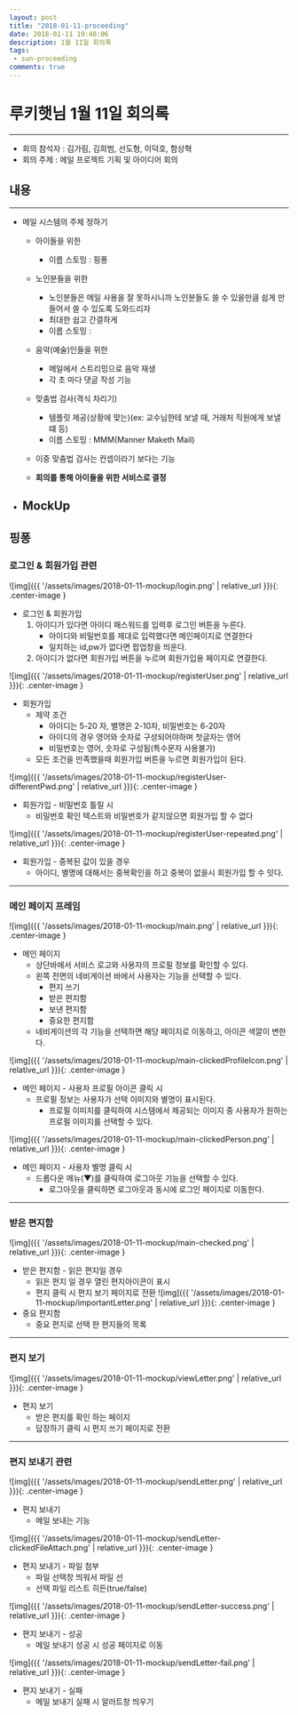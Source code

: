 ```yaml
---
layout: post
title: "2018-01-11-proceeding"
date: 2018-01-11 19:40:06
description: 1월 11일 회의록
tags: 
 - sun-proceeding
comments: true
---
```



# 루키햇님 1월 11일 회의록 
---
* 회의 참석자 : 김가림, 김희범, 선도형, 이덕호, 함상혁
* 회의 주제 : 메일 프로젝트 기획 및 아이디어 회의

## 내용
---
* 메일 시스템의 주제 정하기
	* 아이들을 위한
		* 이름 스토밍 : 핑퐁
	
	* 노인분들을 위한
		* 노인분들은 메일 사용을 잘 못하시니까 노인분들도 쓸 수 있을만큼 쉽게 만들어서 쓸 수 있도록 도와드리자
		* 최대한 쉽고 간결하게
		* 이름 스토밍 :  

	* 음악(예술)인들을 위한
		* 메일에서 스트리밍으로 음악 재생
		* 각 초 마다 댓글 작성 기능
	
	* 맞춤법 검사(격식 차리기)
		* 템플릿 제공(상황에 맞는)(ex: 교수님한테 보낼 때, 거래처 직원에게 보낼 떄 등)
		* 이름 스토밍 : MMM(Manner Maketh Mail)

	* 이중 맞춤법 검사는 컨셉이라기 보다는 기능
	* __회의를 통해 아이들을 위한 서비스로 결정__



* ## MockUp

## 핑퐁

### 로그인 & 회원가입 관련
![img]({{ '/assets/images/2018-01-11-mockup/login.png' | relative_url }}){: .center-image }
* 로그인 & 회원가입
	1. 아이디가 있다면 아이디 패스워드를 입력후 로그인 버튼을 누른다.
		- 아이디와 비밀번호를 제대로 입력했다면 메인페이지로 연결한다
		- 일치하는 id,pw가 없다면 팝업창을 띄운다.
	2. 아이디가 없다면 회원가입 버튼을 누르며 회원가입용 페이지로 연결한다.
	    
![img]({{ '/assets/images/2018-01-11-mockup/registerUser.png' | relative_url }}){: .center-image }
* 회원가입
	- 제약 조건 
		- 아이디는 5-20 자, 별명은 2-10자, 비밀번호는 6-20자
        - 아이디의 경우 영어와 숫자로 구성되어야하며 첫글자는 영어
        - 비밀번호는 영어, 숫자로 구성됨(특수문자 사용불가)
	- 모든 조건을 만족했을때 회원가입 버튼을 누르면 회원가입이 된다.

![img]({{ '/assets/images/2018-01-11-mockup/registerUser-differentPwd.png' | relative_url }}){: .center-image }
* 회원가입 - 비밀번호 틀릴 시
	- 비밀번호 확인 텍스트와 비밀번호가 같지않으면 회원가입 할 수 없다

![img]({{ '/assets/images/2018-01-11-mockup/registerUser-repeated.png' | relative_url }}){: .center-image }
* 회원가입 - 중복된 값이 있을 경우
	- 아이디, 별명에 대해서는 중복확인을 하고 중복이 없을시 회원가입 할 수 잇다.

---
### 메인 페이지 프레임
![img]({{ '/assets/images/2018-01-11-mockup/main.png' | relative_url }}){: .center-image }
* 메인 페이지
	- 상단바에서 서비스 로고와 사용자의 프로필 정보를 확인할 수 있다.
	- 왼쪽 전면의 네비게이션 바에서 사용자는 기능을 선택할 수 있다.
	    - 편지 쓰기
	    - 받은 편지함
	    - 보낸 편지함
	    - 중요한 편지함
	- 네비게이션의 각 기능을 선택하면 해당 페이지로 이동하고, 아이콘 색깔이 변한다.  

![img]({{ '/assets/images/2018-01-11-mockup/main-clickedProfileIcon.png' | relative_url }}){: .center-image }
* 메인 페이지 - 사용자 프로필 아이콘 클릭 시 
	- 프로필 정보는 사용자가 선택 이미지와 별명이 표시된다.
	    - 프로필 이미지를 클릭하여 시스템에서 제공되는 이미지 중 사용자가 원하는 프로필 이미지를 선택할 수 있다.

![img]({{ '/assets/images/2018-01-11-mockup/main-clickedPerson.png' | relative_url }}){: .center-image }
* 메인 페이지 - 사용자 별명 클릭 시 
	- 드롭다운 메뉴(▼)를 클릭하여 로그아웃 기능을 선택할 수 있다.
    	- 로그아웃을 클릭하면 로그아웃과 동시에 로그인 페이지로 이동한다.

---
### 받은 편지함
![img]({{ '/assets/images/2018-01-11-mockup/main-checked.png' | relative_url }}){: .center-image }
* 받은 편지함 - 읽은 편지일 경우 
	- 읽은 편지 일 경우 열린 편지아이콘이 표시 
	- 편지 클릭 시 편지 보기 페이지로 전환
![img]({{ '/assets/images/2018-01-11-mockup/importantLetter.png' | relative_url }}){: .center-image }
* 중요 편지함
	- 중요 편지로 선택 한 편지들의 목록

---
### 편지 보기
![img]({{ '/assets/images/2018-01-11-mockup/viewLetter.png' | relative_url }}){: .center-image }
* 편지 보기
	- 받은 편지를 확인 하는 페이지
	- 답장하기 클릭 시 편지 쓰기 페이지로 전환
---
### 편지 보내기 관련

![img]({{ '/assets/images/2018-01-11-mockup/sendLetter.png' | relative_url }}){: .center-image }
* 편지 보내기
	- 메일 보내는 기능

![img]({{ '/assets/images/2018-01-11-mockup/sendLetter-clickedFileAttach.png' | relative_url }}){: .center-image }
* 편지 보내기 - 파일 첨부
	- 파일 선택창 띄워서 파일 선
    - 선택 파일 리스트 히든(true/false)

![img]({{ '/assets/images/2018-01-11-mockup/sendLetter-success.png' | relative_url }}){: .center-image }
* 편지 보내기 - 성공 
	- 메일 보내기 성공 시 성공 페이지로 이동

![img]({{ '/assets/images/2018-01-11-mockup/sendLetter-fail.png' | relative_url }}){: .center-image }
* 편지 보내기 - 실패 
	- 메일 보내기 실패 시 알러트창 띄우기






